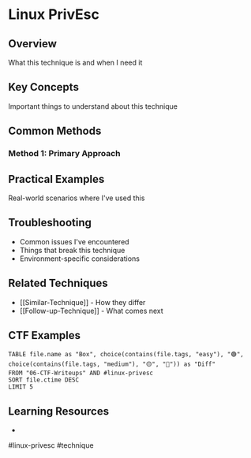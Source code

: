 # Linux PrivEsc

## Overview

What this technique is and when I need it

## Key Concepts

Important things to understand about this technique

## Common Methods

### Method 1: Primary Approach

[TODO]: [[FIND]]



## Practical Examples

Real-world scenarios where I've used this

## Troubleshooting

- Common issues I've encountered
- Things that break this technique
- Environment-specific considerations

## Related Techniques

- [[Similar-Technique]] - How they differ
- [[Follow-up-Technique]] - What comes next

## CTF Examples

```dataview
TABLE file.name as "Box", choice(contains(file.tags, "easy"), "🟢", choice(contains(file.tags, "medium"), "🟡", "🔴")) as "Diff"
FROM "06-CTF-Writeups" AND #linux-privesc
SORT file.ctime DESC
LIMIT 5
```

## Learning Resources

- 

#linux-privesc #technique